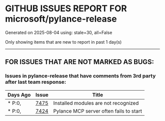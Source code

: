 
# GITHUB ISSUES REPORT FOR microsoft/pylance-release


Generated on 2025-08-04 using: stale=30, all=False


Only showing items that are new to report in past 1 day(s)


---

## FOR ISSUES THAT ARE NOT MARKED AS BUGS:


### Issues in pylance-release that have comments from 3rd party after last team response:

| Days Ago | Issue | Title |
| --- | --- | --- |
 | \* P:0,  |[7475](https://github.com/microsoft/pylance-release/issues/7475 "Installed modules are not recognized")  |Installed modules are not recognized |
 | \* P:0,  |[7424](https://github.com/microsoft/pylance-release/issues/7424 "Pylance MCP server often fails to start")  |Pylance MCP server often fails to start |




















